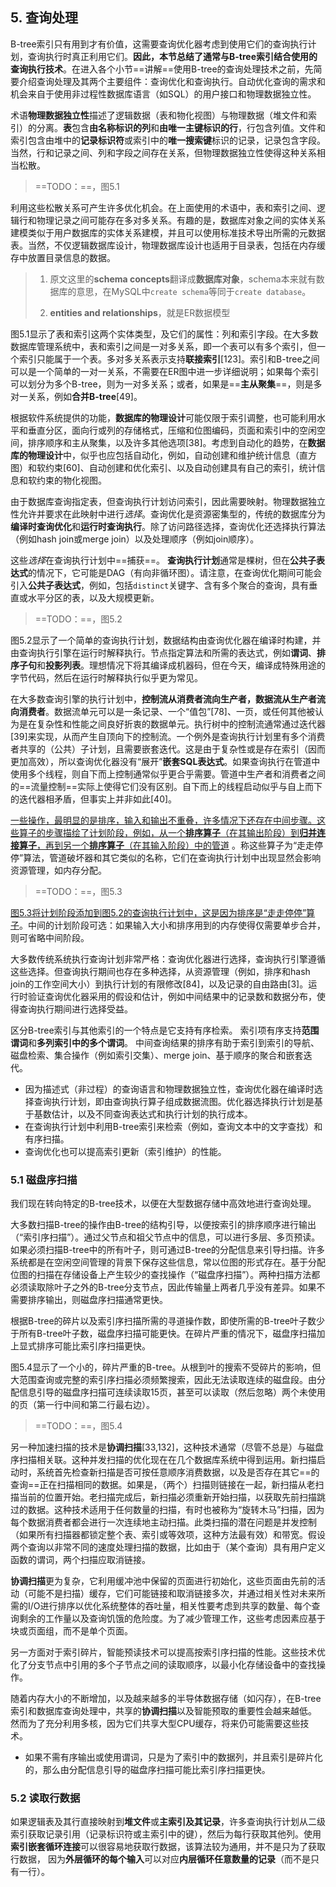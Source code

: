 ## 5. 查询处理

B-tree索引只有用到才有价值，这需要查询优化器考虑到使用它们的查询执行计划，查询执行时真正利用它们。**因此，本节总结了通常与B-tree索引结合使用的查询执行技术**。在进入各个小节==讲解==使用B-tree的查询处理技术之前，先简要介绍查询处理及其两个主要组件：查询优化和查询执行。自动优化查询的需求和机会来自于使用非过程性数据库语言（如SQL）的用户接口和物理数据独立性。

术语**物理数据独立性**描述了逻辑数据（表和物化视图）与物理数据（堆文件和索引）的分离。**表**包含**由名称标识的列**和**由唯一主键标识的行**，行包含列值。文件和索引包含由堆中的**记录标识符**或索引中的**唯一搜索键**标识的记录，记录包含字段。当然，行和记录之间、列和字段之间存在关系，但物理数据独立性使得这种关系相当松散。

> ==TODO：==，图5.1

利用这些松散关系可产生许多优化机会。在上面使用的术语中，表和索引之间、逻辑行和物理记录之间可能存在多对多关系。有趣的是，数据库对象之间的实体关系建模类似于用户数据库的实体关系建模，并且可以使用标准技术导出所需的元数据表。当然，不仅逻辑数据库设计，物理数据库设计也适用于目录表，包括在内存缓存中放置目录信息的数据。

> 1. 原文这里的**schema concepts**翻译成**数据库对象**，schema本来就有数据库的意思，在MySQL中`create schema`等同于`create database`。
>
> 2. **entities and relationships**，就是ER数据模型

图5.1显示了表和索引这两个实体类型，及它们的属性：列和索引字段。在大多数数据库管理系统中，表和索引之间是一对多关系，即一个表可以有多个索引，但一个索引只能属于一个表。多对多关系表示支持**联接索引**[123]。索引和B-tree之间可以是一个简单的一对一关系，不需要在ER图中进一步详细说明；如果每个索引可以划分为多个B-tree，则为一对多关系；或者，如果是==**主从聚集**==，则是多对一关系，例如**合并B-tree**[49]。

根据软件系统提供的功能，**数据库的物理设计**可能仅限于索引调整，也可能利用水平和垂直分区，面向行或列的存储格式，压缩和位图编码，页面和索引中的空闲空间，排序顺序和主从聚集，以及许多其他选项[38]。考虑到自动化的趋势，在**数据库的物理设计**中，似乎也应包括自动化，例如，自动创建和维护统计信息（直方图）和软约束[60]、自动创建和优化索引、以及自动创建具有自己的索引，统计信息和软约束的物化视图。

由于数据库查询指定表，但查询执行计划访问索引，因此需要映射。物理数据独立性允许并要求在此映射中进行*选择*。查询优化是资源密集型的，传统的数据库分为**编译时查询优化**和**运行时查询执行**。除了访问路径选择，查询优化还选择执行算法（例如hash join或merge join）以及处理顺序（例如join顺序）。

这些*选择*在查询执行计划中==捕获==。 **查询执行计划**通常是棵树，但在**公共子表达式**的情况下，它可能是DAG（有向非循环图）。请注意，在查询优化期间可能会引入**公共子表达式**，例如，包括`distinct`关键字、含有多个聚合的查询，具有垂直或水平分区的表，以及大规模更新。

> ==TODO：==，图5.2

图5.2显示了一个简单的查询执行计划，数据结构由查询优化器在编译时构建，并由查询执行引擎在运行时解释执行。节点指定算法和所需的表达式，例如**谓词**、**排序子句**和**投影列表**。理想情况下将其编译成机器码，但在今天，编译成特殊用途的字节代码，然后在运行时解释执行似乎更为常见。

在大多数查询引擎的执行计划中，**控制流从消费者流向生产者，数据流从生产者流向消费者**。数据流单元可以是一条记录、一个“值包”[78]、一页，或任何其他被认为是在复杂性和性能之间良好折衷的数据单元。执行树中的控制流通常通过迭代器[39]来实现，从而产生自顶向下的控制流。一个例外是查询执行计划里有多个消费者共享的（公共）子计划，且需要嵌套迭代。这是由于复杂性或是存在索引（因而更加高效），所以查询优化器没有“展开”**嵌套SQL表达式**。如果查询执行在管道中使用多个线程，则自下而上控制通常似乎更合乎需要。管道中生产者和消费者之间的==流量控制==实际上使得它们没有区别。自下而上的线程启动似乎与自上而下的迭代器相矛盾，但事实上并非如此[40]。

<u>一些操作，最明显的是排序，输入和输出不重叠，许多情况下还存在中间步骤。这些算子的步骤描绘了计划阶段，例如，从一个**排序算子**（在其输出阶段）到**归并连接算子**，再到另一个**排序算子**（在其输入阶段）中的管道</u> 。称这些算子为“走走停停”算法，管道破坏器和其它类似的名称，它们在查询执行计划中出现显然会影响资源管理，如内存分配。

> ==TODO：==，图5.3

<u>图5.3将计划阶段添加到图5.2的查询执行计划中，这是因为排序是“走走停停”算子</u>。中间的计划阶段可选：如果输入大小和排序用到的内存使得仅需要单步合并，则可省略中间阶段。

大多数传统系统执行查询计划非常严格：查询优化器进行选择，查询执行引擎遵循这些选择。但查询执行期间也存在多种选择，从资源管理（例如，排序和hash join的工作空间大小）到执行计划的有限修改[84]，以及记录的自由路由[3]。运行时验证查询优化器采用的假设和估计，例如中间结果中的记录数和数据分布，使得查询执行期间进行选择受益。

区分B-tree索引与其他索引的一个特点是它支持有序检索。 索引项有序支持**范围谓词**和**多列索引中的多个谓词**。 中间查询结果的排序有助于索引到索引的导航、磁盘检索、集合操作（例如索引交集）、merge join、基于顺序的聚合和嵌套迭代。

- 因为描述式（非过程）的查询语言和物理数据独立性，查询优化器在编译时选择查询执行计划，即由查询执行算子组成数据流图。优化器选择执行计划是基于基数估计，以及不同查询表达式和执行计划的执行成本。
- 在查询执行计划中利用B-tree索引来检索（例如，查询文本中的文字查找）和有序扫描。
- 查询优化也可以提高索引更新（索引维护）的性能。

### 5.1 磁盘序扫描

我们现在转向特定的B-tree技术，以便在大型数据存储中高效地进行查询处理。

大多数扫描B-tree的操作由B-tree的结构引导，以便按索引的排序顺序进行输出（“索引序扫描”）。通过父节点和祖父节点中的信息，可以进行多层、多页预读。如果必须扫描B-tree中的所有叶子，则可通过B-tree的分配信息来引导扫描。许多系统都是在空闲空间管理的背景下保存这些信息，常以位图的形式存在。基于分配位图的扫描在存储设备上产生较少的查找操作（“磁盘序扫描”）。两种扫描方法都必须读取除叶子之外的B-tree分支节点，因此传输量上两者几乎没有差异。如果不需要排序输出，则磁盘序扫描通常更快。

根据B-tree的碎片以及索引序扫描所需的寻道操作数，即使所需的B-tree叶子数少于所有B-tree叶子数，磁盘序扫描可能更快。在碎片严重的情况下，磁盘序扫描加上显式排序可能比索引序扫描更快。

图5.4显示了一个小的，碎片严重的B-tree。从根到叶的搜索不受碎片的影响，但大范围查询或完整的索引序扫描必须频繁搜索，因此无法读取连续的磁盘段。由分配信息引导的磁盘序扫描可连续读取15页，甚至可以读取（然后忽略）两个未使用的页（第一行中间和第二行最右边）。

> ==TODO：==，图5.4

另一种加速扫描的技术是**协调扫描**[33,132]，这种技术通常（尽管不总是）与磁盘序扫描相关联。这种并发扫描的优化现在在几个数据库系统中得到运用。新扫描启动时，系统首先检查新扫描是否可按任意顺序消费数据，以及是否存在其它==的查询==正在扫描相同的数据。如果是，（两个）扫描则链接在一起，新扫描从老扫描当前的位置开始。老扫描完成后，新扫描必须重新开始扫描，以获取先前扫描跳过的数据。这种技术适用于任何数量的扫描，有时也被称为“旋转木马”扫描，因为每个数据消费者都会进行一次连续地主动扫描。此类扫描的潜在问题是并发控制（如果所有扫描器都锁定整个表、索引或等效项，这种方法最有效）和带宽。假设两个查询以非常不同的速度处理扫描的数据，比如由于（某个查询）具有用户定义函数的谓词，两个扫描应取消链接。

**协调扫描**更为复杂，它利用缓冲池中保留的页面进行初始化，这些页面由先前的活动（可能不是扫描）缓存，它们可能链接和取消链接多次，并通过相关性对未来所需的I/O进行排序以优化系统整体的吞吐量，相关性要考虑到共享的数量、每个查询剩余的工作量以及查询饥饿的危险度。为了减少管理工作，这些考虑因素应基于块或页面组，而不是单个页面。

另一方面对于索引碎片，智能预读技术可以提高按索引序扫描的性能。这些技术优化了分支节点中引用的多个子节点之间的读取顺序，以最小化存储设备中的查找操作。

随着内存大小的不断增加，以及越来越多的半导体数据存储（如闪存），在B-tree索引和数据库查询处理中，共享的**协调扫描**以及智能预取的重要性会越来越低。 然而为了充分利用多核，因为它们共享大型CPU缓存，将来仍可能需要这些技术。

- 如果不需有序输出或使用谓词，只是为了索引中的数据列，并且索引是碎片化的，那么由分配信息引导的磁盘序扫描可能比索引序扫描更快。

### 5.2 读取行数据

如果逻辑表及其行直接映射到**堆文件**或**主索引及其记录**，许多查询执行计划从二级索引获取记录引用（记录标识符或主索引中的键），然后为每行获取其他列。使用**索引嵌套循环连接**可以很容易地获取行数据，该算法较为通用，并不是只为了获取行数据， 因为**外层循环的每个输入**可以对应**内层循环任意数量的记录**（而不是只有一行）。









